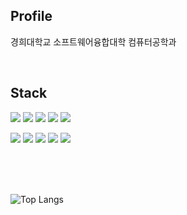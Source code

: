 <!--
<p align="center">
  <img src="https://capsule-render.vercel.app/api?type=waving&color=DADADA&height=300&section=header&text=SolidCitadel&fontSize=70" />
</p>
-->

## Profile

경희대학교 소프트웨어융합대학 컴퓨터공학과

<br> 

## Stack

<a><img src="https://img.shields.io/badge/Python-3776AB?style=flat-square&logo=Python&logoColor=ffffff"/></a>
<a><img src="https://img.shields.io/badge/Javascript-F7DF1E?style=flat-square&logo=Javascript&logoColor=000000"/></a>
<a><img src="https://img.shields.io/badge/TypeScript-3178C6?style=flat-square&logo=TypeScript&logoColor=ffffff"/></a>
<a><img src="https://img.shields.io/badge/C++-239120?style=flat-square&logo=C%2B%2B&logoColor=ffffff"/></a>
<a><img src="https://img.shields.io/badge/C%23-239120?style=flat-square&logo=Csharp&logoColor=ffffff"/></a>

<a><img src="https://img.shields.io/badge/React-61DAFB?style=flat-square&logo=React&logoColor=000000"/></a>
<a><img src="https://img.shields.io/badge/Gatsby-61DAFB?style=flat-square&logo=Gatsby&logoColor=000000"/></a>
<a><img src="https://img.shields.io/badge/Qt-41CD52?style=flat-square&logo=QT&logoColor=ffffff"/></a>
<a><img src="https://img.shields.io/badge/Node.js-339933?style=flat-square&logo=Node.js&logoColor=ffffff"/></a>
<a><img src="https://img.shields.io/badge/MySQL-4479A1?style=flat-square&logo=MySQL&logoColor=ffffff"/></a>

<br> 
<br>
<br>

<!--
![SolidCitadel's GitHub stats](https://github-readme-stats.vercel.app/api?username=SolidCitadel&show_icons=true&theme=dark)
-->

![Top Langs](https://github-readme-stats-rose-nine-36.vercel.app/api/top-langs/?username=SolidCitadel&layout=compact&theme=dark&langs_count=6)

<!--
[![Solved.ac Profile](http://mazassumnida.wtf/api/generate_badge?boj=good1588)](https://solved.ac/good1588)
-->
